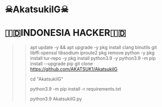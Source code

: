 # ☠AkatsukiIG☠

# 🇮🇩INDONESIA HACKER🇮🇩

>> apt update -y && apt upgrade -y
>> pkg install clang binutils git libffi openssl libsodium iproute2
>> pkg remove python -y
>> pkg install tur-repo -y
>> pkg install python3.9 -y
>> python3.9 -m pip install --upgrade pip
>> git clone https://github.com/AKATSUK1/AkatsukiIG
>>
>> cd "AkatsukiIG"
>>
>> python3.9 -m pip install -r requirements.txt
>>
>> python3.9 AkatsukiIG.py
